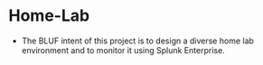 # Home-Lab

  - The BLUF intent of this project is to design a diverse home lab environment and to monitor it using Splunk Enterprise.
    
